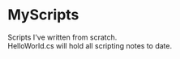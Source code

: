 # MyScripts
 Scripts I've written from scratch. <br>
HelloWorld.cs will hold all scripting notes to date.
